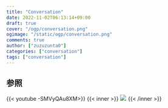 ```yaml
---
title: "Conversation"
date: 2022-11-02T06:13:14+09:00
draft: true
cover: "/ogp/conversation.png"
ogimage: "/static/ogp/conversation.png"
comments: true
author: ["zuzuzunta0"]
categories: ["conversation"]
tags: ["conversation"]
---
```


<!----------------------- ↓記事設計↓ ----------------------->


  <!-- 伝えたいこと -->

  <!-- ①掛け合わせ3つの狙うキーワード -->
  
  <!-- ②読者像 -->
    
  <!-- ③読者の悩み -->

  <!-- ④悩みが解決する条件 -->

  <!-- ⑤悩みの解決策 -->

  <!-- ⑥記事を読むメリット -->

  <!-- ⑦記事の信頼性 -->


<!----------------------- ↑記事設計↑ ----------------------->


<!----------------------- ↓記事内容↓ ----------------------->

  <!---- ↓リード文↓ ---->
   <!-- この記事を読む人の悩みに共感する -->

   <!-- この記事を読むことで何を得られるか、どんな価値が生まれるか -->

   <!-- この記事の根拠または信頼性 -->
  <!---- ↑リード文↑ ---->


  <!---- ↓本文↓ ---->
   <!-- 解決策 -->

   <!-- 具体例 -->

   <!-- 理由 -->

   <!-- 反論への理解 -->

   <!-- 再度、主張 -->
   ## 参照
   {{< youtube -SMVyQAu8XM>}}
   {{< inner >}}
   <a href="https://www.amazon.co.jp/%E8%B6%85%E9%9B%91%E8%AB%87%E5%8A%9B-%E4%BA%BA%E3%81%A5%E3%81%8D%E3%81%82%E3%81%84%E3%81%8C%E3%83%A9%E3%82%AF%E3%81%AB%E3%81%AA%E3%82%8B-%E8%AA%B0%E3%81%A8%E3%81%A7%E3%82%82%E4%BF%A1%E9%A0%BC%E9%96%A2%E4%BF%82%E3%81%8C%E7%AF%89%E3%81%91%E3%82%8B-%E4%BA%94%E7%99%BE%E7%94%B0%E9%81%94%E6%88%90-ebook/dp/B0831D258M?&linkCode=li3&tag=koheishimizu-22&linkId=9505c0365127558e595a37f55208f7fc&language=ja_JP&ref_=as_li_ss_il" target="_blank"><img border="0" src="//ws-fe.amazon-adsystem.com/widgets/q?_encoding=UTF8&ASIN=B0831D258M&Format=_SL250_&ID=AsinImage&MarketPlace=JP&ServiceVersion=20070822&WS=1&tag=koheishimizu-22&language=ja_JP" ></a><img src="https://ir-jp.amazon-adsystem.com/e/ir?t=koheishimizu-22&language=ja_JP&l=li3&o=9&a=B0831D258M" width="1" height="1" border="0" alt="" style="border:none !important; margin:0px !important;" />
   {{< /inner >}}
  <!---- ↑本文↑ ---->

<!----------------------- ↑記事内容↑ ----------------------->